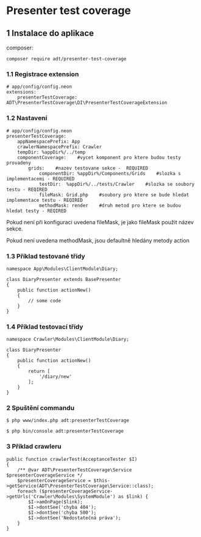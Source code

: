 # Presenter test coverage

## 1 Instalace do aplikace
composer:
```
composer require adt/presenter-test-coverage
```

### 1.1 Registrace extension
```
# app/config/config.neon
extensions:
    presenterTestCoverage: ADT\PresenterTestCoverage\DI\PresenterTestCoverageExtension
```

### 1.2 Nastavení
```
# app/config/config.neon    
presenterTestCoverage:
    appNamespacePrefix: App
    crawlerNamespacePrefix: Crawler
    tempDir: %appDir%/../temp
    componentCoverage:    #vycet komponent pro ktere budou testy provadeny
        grids:    #nazev testovane sekce -  REQUIRED
            componentDir: %appDir%/Components/Grids    #slozka s implementacemi - REQUIRED
            testDir:  %appDir%/../tests/Crawler    #slozka se soubory testu - REQIRED
            fileMask: Grid.php    #soubory pro ktere se bude hledat implementace testu - REQIRED
            methodMask: render    #druh metod pro ktere se budou hledat testy - REQIRED
```

Pokud není při konfiguraci uvedena fileMask, je jako fileMask použit název sekce.

Pokud není uvedena methodMask, jsou defaultně hledány metody action

### 1.3 Příklad testované třídy
```
namespace App\Modules\ClientModule\Diary;

class DiaryPresenter extends BasePresenter
{
	public function actionNew()
	{
		// some code
	}
}
```

### 1.4 Příklad testovací třídy
```
namespace Crawler\Modules\ClientModule\Diary;

class DiaryPresenter
{
	public function actionNew()
	{
		return [
			'/diary/new'
		];
	}
}
```

### 2 Spuštění commandu
```
$ php www/index.php adt:presenterTestCoverage

$ php bin/console adt:presenterTestCoverage
```

### 3 Příklad crawleru
```
public function crawlerTest(AcceptanceTester $I)
{
	/** @var ADT\PresenterTestCoverage\Service $presenterCoverageService */
	$presenterCoverageService = $this->getService(ADT\PresenterTestCoverage\Service::class);
	foreach ($presenterCoverageService->getUrls('Crawler\Modules\SystemModule') as $link) {
		$I->amOnPage($link);
		$I->dontSee('chyba 404');
		$I->dontSee('chyba 500');
		$I->dontSee('Nedostatečná práva');
	}
}
```


